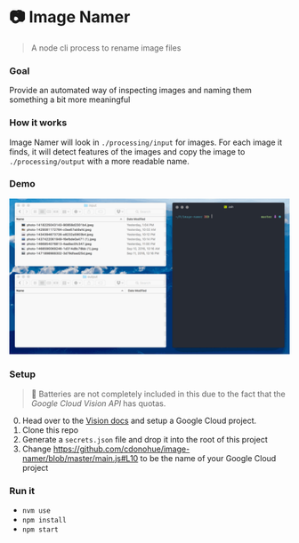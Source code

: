 # :camera: Image Namer
> A node cli process to rename image files

### Goal
Provide an automated way of inspecting images and naming them something a bit more meaningful

### How it works
Image Namer will look in `./processing/input` for images. For each image it finds, it will detect features of the images and copy the image to `./processing/output` with a more readable name. 

### Demo
![Demo](demonstration.gif)

### Setup
> :battery: Batteries are not completely included in this due to the fact that the *Google Cloud Vision API* has quotas. 
  
  0. Head over to the [Vision docs](https://googlecloudplatform.github.io/google-cloud-node/#/docs/google-cloud/0.40.0/google-cloud?method=vision) and setup a Google Cloud project.
  0. Clone this repo
  0. Generate a `secrets.json` file and drop it into the root of this project
  0. Change https://github.com/cdonohue/image-namer/blob/master/main.js#L10 to be the name of your Google Cloud project

### Run it
  - `nvm use`
  - `npm install`
  - `npm start`
